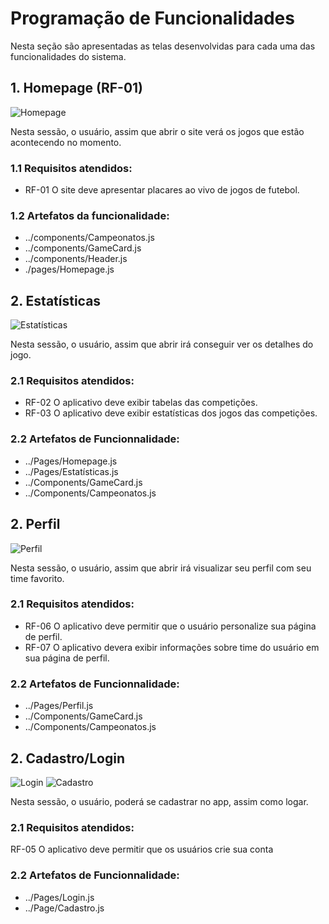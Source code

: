 # Programação de Funcionalidades

Nesta seção são apresentadas as telas desenvolvidas para cada uma das funcionalidades do sistema. 

## 1. Homepage (RF-01)
![Homepage](img/PáginaHome2.png)

Nesta sessão, o usuário, assim que abrir o site verá os jogos que estão acontecendo no momento.
### 1.1 Requisitos atendidos:
* RF-01 O site deve apresentar placares ao vivo de jogos de futebol.

### 1.2 Artefatos da funcionalidade:
* ../components/Campeonatos.js
* ../components/GameCard.js
* ../components/Header.js
* ./pages/Homepage.js


## 2. Estatísticas 
![Estatísticas](img/Estatísticas.png)

Nesta sessão, o usuário, assim que abrir irá conseguir ver os detalhes do jogo.
### 2.1 Requisitos atendidos:
* RF-02	O aplicativo deve exibir tabelas das competições.
* RF-03	O aplicativo deve exibir estatísticas dos jogos das competições.


### 2.2 Artefatos de Funcionnalidade:
* ../Pages/Homepage.js
* ../Pages/Estatísticas.js
* ../Components/GameCard.js
* ../Components/Campeonatos.js


## 2. Perfil
![Perfil](img/Perfil2.png)

Nesta sessão, o usuário, assim que abrir irá visualizar seu perfil com seu time favorito.
### 2.1 Requisitos atendidos:
* RF-06	O aplicativo deve permitir que o usuário personalize sua página de perfil.
* RF-07	O aplicativo devera exibir informações sobre time do usuário em sua página de perfil.


### 2.2 Artefatos de Funcionnalidade:
* ../Pages/Perfil.js
* ../Components/GameCard.js
* ../Components/Campeonatos.js


## 2. Cadastro/Login 
![Login](img/Login2.png) 
![Cadastro](img/Cadastro2.png)

Nesta sessão, o usuário, poderá se cadastrar no app, assim como logar.
### 2.1 Requisitos atendidos:
RF-05	O aplicativo deve permitir que os usuários crie sua conta

### 2.2 Artefatos de Funcionnalidade:
* ../Pages/Login.js
* ../Page/Cadastro.js
  
  
